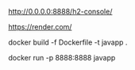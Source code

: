 
http://0.0.0.0:8888/h2-console/

https://render.com/

docker build -f Dockerfile -t javapp .

docker run -p 8888:8888 javapp  